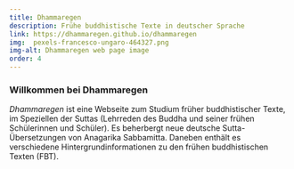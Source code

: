 ```yaml
---
title: Dhammaregen
description: Frühe buddhistische Texte in deutscher Sprache
link: https://dhammaregen.github.io/dhammaregen
img:  pexels-francesco-ungaro-464327.png
img-alt: Dhammaregen web page image
order: 4
---
```

### Willkommen bei Dhammaregen
*Dhammaregen* ist eine Webseite zum Studium früher buddhistischer Texte, im Speziellen der Suttas (Lehrreden des Buddha und seiner frühen Schülerinnen und Schüler). Es beherbergt neue deutsche Sutta-Übersetzungen von Anagarika Sabbamitta. Daneben enthält es verschiedene Hintergrundinformationen zu den frühen buddhistischen Texten (FBT).


